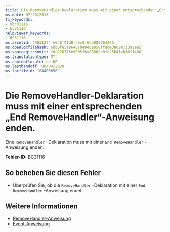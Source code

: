 ```yaml
---
title: Die RemoveHandler-Deklaration muss mit einer entsprechenden „End RemoveHandler“-Anweisung enden.
ms.date: 07/20/2015
f1_keywords:
- vbc31116
- bc31116
helpviewer_keywords:
- BC31116
ms.assetid: 49031274-e048-41d8-aec8-6ea005964225
ms.openlocfilehash: 6bb6fe5a86407b49e8a858ffabe3869a733a2ee5
ms.sourcegitcommit: f8c270376ed905f6a8896ce0fe25b4f4b38ff498
ms.translationtype: MT
ms.contentlocale: de-DE
ms.lasthandoff: 06/04/2020
ms.locfileid: "84405650"
---
```

# <a name="removehandler-declaration-must-end-with-a-matching-end-removehandler"></a>Die RemoveHandler-Deklaration muss mit einer entsprechenden „End RemoveHandler“-Anweisung enden.
Eine `RemoveHandler` -Deklaration muss mit einer `End RemoveHandler` -Anweisung enden.  
  
 **Fehler-ID:** BC31116  
  
## <a name="to-correct-this-error"></a>So beheben Sie diesen Fehler  
  
- Überprüfen Sie, ob die `RemoveHandler` -Deklaration mit einer `End RemoveHandler` -Anweisung endet.  
  
## <a name="see-also"></a>Weitere Informationen

- [RemoveHandler-Anweisung](../language-reference/statements/removehandler-statement.md)
- [Event-Anweisung](../language-reference/statements/event-statement.md)
